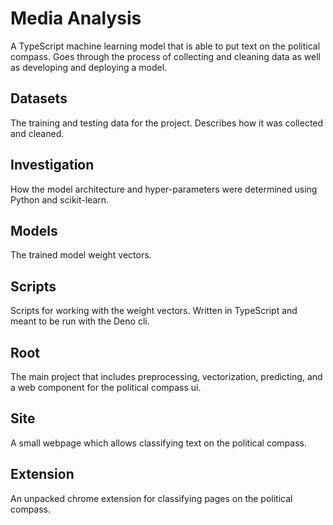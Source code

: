 # Media Analysis

A TypeScript machine learning model that is able to put text on the political
compass. Goes through the process of collecting and cleaning data as well as
developing and deploying a model.

## Datasets

The training and testing data for the project. Describes how it was collected
and cleaned.

## Investigation

How the model architecture and hyper-parameters were determined using Python and
scikit-learn.

## Models

The trained model weight vectors.

## Scripts

Scripts for working with the weight vectors. Written in TypeScript and meant to
be run with the Deno cli.

## Root

The main project that includes preprocessing, vectorization, predicting, and a
web component for the political compass ui.

## Site

A small webpage which allows classifying text on the political compass.

## Extension

An unpacked chrome extension for classifying pages on the political compass.
